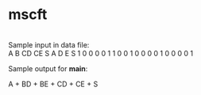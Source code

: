 # mscft<br>
<br>
Sample input in data file:<br>
A B CD CE S
A D E S
1 0 0 0
0 1 1 0
0 1 0 0
0 0 1 0
0 0 0 1


Sample output for __main__:

A + BD + BE + CD + CE + S

